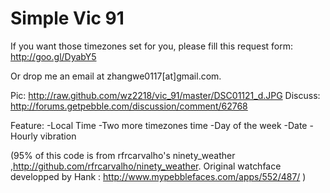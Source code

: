 Simple Vic 91
=============

If you want those timezones set for you, please fill this request form: http://goo.gl/DyabY5 

Or drop me an email at zhangwe0117[at]gmail.com.

Pic: http://raw.github.com/wz2218/vic_91/master/DSC01121_d.JPG
Discuss: http://forums.getpebble.com/discussion/comment/62768

Feature: 
-Local Time
-Two more timezones time
-Day of the week
-Date
-Hourly vibration 

(95% of this code is from rfrcarvalho's ninety_weather ,http://github.com/rfrcarvalho/ninety_weather.
Original watchface developped by Hank : http://www.mypebblefaces.com/apps/552/487/ )
